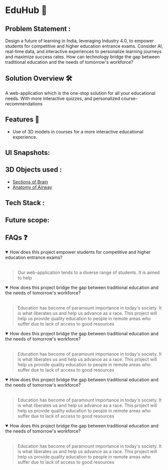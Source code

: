 # EduHub :pushpin:
## Problem Statement :
Design a future of learning in India, leveraging Industry 4.0, to empower students for competitive and higher education entrance exams. Consider AI, real-time data, and interactive experiences to personalize learning journeys and maximize success rates. How can technology bridge the gap between traditional education and the needs of tomorrow's workforce?

## Solution Overview :hammer_and_wrench:
A web-application which is the one-stop solution for all your educational needs. With more interactive quizzes, and personalized course-recommendations

## Features :memo:
* Use of 3D models in courses for a more interactive educational experience.

## UI Snapshots:

## 3D Objects used :
* <a href="https://sketchfab.com/models/24ec03412dd8432bb0d3e750a72608e0/embed">Sections of Brain</a>
* <a href="https://sketchfab.com/models/ad7d7e16b98f421db0cda79f265fcc8d/embed">Anatomy of Airway</a>

## Tech Stack :

## Future scope:

## FAQs :question:
<details open>
  <summary>How does this project empower students for competitive and higher education entrance exams?</summary><br>
  <blockquote>Our web-application tends to a diverse range of students. It is aimed to help</blockquote>
</details>
<details open>
  <summary>How does this project bridge the gap between traditional education and the needs of tomorrow's workforce?</summary><br>
  <blockquote>Education has become of paramount importance in today's society. It is what liberates us and help us advance as a race. This project will help us provide quality education to people in remote areas who suffer due to lack of access to good resources</blockquote>
</details>
<details open>
  <summary>How does this project bridge the gap between traditional education and the needs of tomorrow's workforce?</summary><br>
  <blockquote>Education has become of paramount importance in today's society. It is what liberates us and help us advance as a race. This project will help us provide quality education to people in remote areas who suffer due to lack of access to good resources</blockquote>
</details>
<details open>
  <summary>How does this project bridge the gap between traditional education and the needs of tomorrow's workforce?</summary><br>
  <blockquote>Education has become of paramount importance in today's society. It is what liberates us and help us advance as a race. This project will help us provide quality education to people in remote areas who suffer due to lack of access to good resources</blockquote>
</details>
<details open>
  <summary>How does this project bridge the gap between traditional education and the needs of tomorrow's workforce?</summary><br>
  <blockquote>Education has become of paramount importance in today's society. It is what liberates us and help us advance as a race. This project will help us provide quality education to people in remote areas who suffer due to lack of access to good resources</blockquote>
</details>

